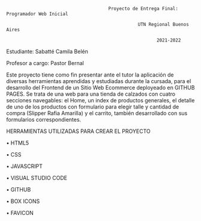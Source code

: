                                          Proyecto de Entrega Final: Programador Web Inicial

                                                     UTN Regional Buenos Aires

                                                            2021-2022

Estudiante: Sabatté Camila Belén

Profesor a cargo: Pastor Bernal

Este proyecto tiene como fin presentar ante el tutor la aplicación de diversas herramientas aprendidas y estudiadas durante la cursada, para el desarrollo del Frontend de un Sitio Web Ecommerce deployeado en GITHUB PAGES. Se trata de una web para una tienda de calzados con cuatro secciones navegables: el Home, un index de productos generales, el detalle de uno de los productos con formulario para elegir talle y cantidad de compra (Slipper Rafia Amarilla) y el carrito, también desarrollado con sus formularios correspondientes.

HERRAMIENTAS UTILIZADAS PARA CREAR EL PROYECTO

• HTML5

• CSS

• JAVASCRIPT

• VISUAL STUDIO CODE

• GITHUB

• BOX ICONS

• FAVICON




